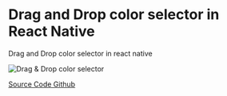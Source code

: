 # Drag and Drop color selector in React Native
Drag and Drop color selector in react native

![Drag & Drop color selector](https://i.imgur.com/inehBIf.gif)

[Source Code Github](https://github.com/akkravikumar/color-picker-react-native)

